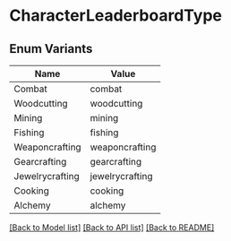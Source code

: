 # CharacterLeaderboardType

## Enum Variants

| Name | Value |
|---- | -----|
| Combat | combat |
| Woodcutting | woodcutting |
| Mining | mining |
| Fishing | fishing |
| Weaponcrafting | weaponcrafting |
| Gearcrafting | gearcrafting |
| Jewelrycrafting | jewelrycrafting |
| Cooking | cooking |
| Alchemy | alchemy |


[[Back to Model list]](../README.md#documentation-for-models) [[Back to API list]](../README.md#documentation-for-api-endpoints) [[Back to README]](../README.md)


